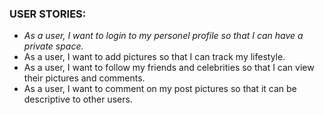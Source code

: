 ### **USER STORIES:**

* _As a user, I want to login to my personel profile so that I can have a private space._
* As a user, I want to add pictures so that I can track my lifestyle.
* As a user, I want to follow my friends and celebrities so that I can view their pictures and comments.
* As a user, I want to comment on my post pictures so that it can be descriptive to other users.
